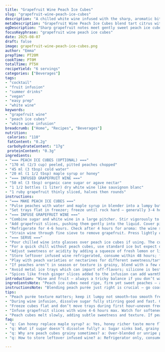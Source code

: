 ```yaml
---
title: "Grapefruit Wine Peach Ice Cubes"
slug: "grapefruit-wine-peach-ice-cubes"
description: "A chilled white wine infused with the sharp, aromatic bitterness of grapefruit slices, sweetened gently, paired with fruity peach ice cubes that cool and slowly release fresh peach flavor. Uses sauvignon blanc or chardonnay. Peach ice cubes made with a lightly sweetened peach purée freeze firm, add texture and subtle sweetness as they melt in the glass. The grapefruit infusion requires hours in the fridge, but signals like softened pulp and faintly pink-tinted wine show readiness. Ideal for afternoon sips, outdoors or casual gatherings. No creams, nuts, gluten, eggs, or dairy. Vegan friendly. Quick prep with long chill times for layering flavors."
metaDescription: "Grapefruit Wine Peach Ice Cubes blend tart citrus with subtly sweet peach purée frozen cubes. Chill long for fragrant, balanced white wine mix."
ogDescription: "Sharp grapefruit notes meet gently sweet peach ice cubes in chilled white wine. Fruity layers unfold slowly, refreshing with every sip outdoors or casual sessions."
focusKeyphrase: "grapefruit wine peach ice cubes"
date: 2025-08-07
draft: false
image: grapefruit-wine-peach-ice-cubes.png
author: "Emma"
prepTime: PT20M
cookTime: PT0M
totalTime: PT5H
recipeYield: "6 servings"
categories: ["Beverages"]
tags:
- "cocktail"
- "fruit infusion"
- "summer drinks"
- "vegan"
- "easy prep"
- "white wine"
keywords:
- "grapefruit wine"
- "peach ice cubes"
- "white wine infusion"
breadcrumb: ["Home", "Recipes", "Beverages"]
nutrition: 
 calories: "110"
 fatContent: "0.2g"
 carbohydrateContent: "17g"
 proteinContent: "0.3g"
ingredients:
- "=== PEACH ICE CUBES (OPTIONAL) ==="
- "170 ml (2/3 cup) peeled, pitted peaches chopped"
- "45 ml (3 tbsp) cold water"
- "20 ml (1 1/2 tbsp) maple syrup or honey"
- "=== INFUSED GRAPEFRUIT WINE ==="
- "50 ml (3 tbsp) organic cane sugar or agave nectar"
- "1 1/2 bottles (1 liter) dry white wine like sauvignon blanc"
- "1 ruby grapefruit thinly sliced, halves then rounds"
instructions:
- "=== MAKE PEACH ICE CUBES ==="
- "Pulse peaches with water and maple syrup in blender into a lumpy but mostly smooth purée; avoid over-blending to keep some texture. Taste for balance; adjust sweetness now before freezing. Strain through fine mesh strainer pressing gently to keep peach bits but remove fibrous chunks. Pour into ice cube trays but fill slightly below the rim to allow expansion."
- "Set trays flat in freezer; freeze until rock hard — generally 3-4 hours or overnight if convenient. Avoid moving trays during the first hour to prevent uneven freezing. The best ice cubes are solid but not opaque; translucency means air trapped, faster melting."
- "=== INFUSE GRAPEFRUIT WINE ==="
- "Combine sugar and white wine in a large pitcher. Stir vigorously to dissolve sugar completely—no grainy texture tolerated; sugar settles if ignored. If grainy, warm a splash of wine briefly on stove just until warm (not hot), stir sugar in, then add rest of cold wine to cool down quickly."
- "Add grapefruit slices, pushing them gently into the liquid. Cover pitcher tightly with plastic wrap or lid."
- "Refrigerate for 4-6 hours. Check after 4 hours for aroma: the wine should take on tart citrus notes, some color from the grapefruit rind; the slices will become paler and slightly soft. Resist steeping longer than 8 hours, or bitterness creeps in and dominate the flavor."
- "Strain wine through fine sieve to remove grapefruit. Press lightly on slices but avoid squeezing bitter rind oils into the wine."
- "=== SERVE ==="
- "Pour chilled wine into glasses over peach ice cubes if using. The cubes slowly melt, lending fresh peach flavor and mellowing cold sharp notes."
- "For a quick chill without peach cubes, use standard ice but expect dilution over time."
- "Adjust sweetness or acidity by adding a squeeze of fresh lemon or lime if grapefruit is overwhelming—personal preference rules here."
- "Store leftover infused wine refrigerated, consume within 48 hours; flavors fade quickly."
- "Play with peach varieties or nectarines for different sweetness/tartness balance. White peaches add delicate floral hints."
- "If peaches aren’t in season or texture is grainy, blend with a few drops of lemon juice to brighten flavors before freezing."
- "Avoid metal ice trays which can impart off-flavors; silicone is best for clean-tasting cubes."
- "Spices like fresh ginger slices added to the infusion can add warmth but use sparingly to prevent overpowering."
introduction: "Wine and fruit — always a tricky balance if you don’t want flat or bitter. I learned that grapefruit fights with wine if left too long, but just enough time, it blossoms into a vibrant sharpness that wakes the whole glass. I never trusted pure peach cubes melting too fast and watering down the drink. Now lightly sweetened with maple, slightly chunky so melting is gradual. Frozen fruit cubes are a kitchen win — slow release, cooling the wine but adding flavor instead of just chill. Forget plastic-y ice trays — silicone molds for the win. The visual of ruby slices drifting, cubes melting, wine blushing pink, it’s part of the appeal. Experiment with sugar type too—agave sometimes softens bite when maple’s too rustic. Timing’s everything; no staring at the clock — I watch texture and aroma. Peach satsuma or nectarines swap nicely in a pinch. A casual but thoughtful tipple for summer nights or brunches that hang around."
ingredientsNote: "Peach ice cubes need ripe, firm yet sweet peaches — avoid overripe or grainy fruit; it freezes into unpleasant slush. Maple syrup brings earthy sweetness; swap with honey for richness or agave nectar for something lighter. Use filtered water—chlorine messes with purity of flavor and can dull peach notes. On grapefruit, ruby variety adds color and more juice; white can be more bitter so pair with less infusion time or add a teaspoon of honey to balance. Sugar dissolves better in wine if warmed gently; skip cold mixing unless stirring briskly for at least 2 minutes. You can double the batch for parties but keep wine chilled otherwise aroma dulls quickly. Silicone trays free cubes cleanly and prevent freezer burn compared to plastic. Keep the trays flat and undisturbed first hour to avoid fractured cubes. Wines—stick to dry whites— reds overwhelm and heavy Chardonnay can mute grapefruit edges so Sauvignon Blanc is my go-to."
instructionsNote: "Blending peach purée just right is crucial — go coarse for texture, fine turns mushy when frozen. Straining removes bits that otherwise freeze hard and can chip teeth—trust me, learned the hard way. Freeze cubes on level shelves; uneven surface yields misshapen cubes that melt unevenly. When infusing wine, sugar must dissolve fully — any crystals left will sink and bitter. Slight warming before adding cold wine is an old trick for fast dissolving without cooking off alcohol. Infusing time matters; too short, wine tastes flat, too long and bitterness overwhelms from rind oils released. Check slices; if shriveled and pale, infusion is ready. Strain gently to keep the taste clean. Serve cold — room temperature wine tastes dull and warms cubes too quickly. Adjust sweetness after infusion if needed — a drop of lemon or lime juice perks aromas and balances bitterness. Leftover infused wine should be kept cold and drunk in two days to retain freshness. Avoid re-freezing peach cubes once thawed — texture suffers. Clean pitchers and utensils well; residual flavors can mute grapefruit’s aroma."
tips:
- "Peach purée texture matters; keep it lumpy not smooth—too smooth freezes into hard blocks with no bite. Strain only to remove fibrous chunks, don’t go crazy or lose flavor. Using filtered water avoids chlorine dulling peach’s delicate floral aroma. Maple syrup is key for earthy sweetness—sub honey if richer taste preferred, agave for lighter touch."
- "During wine infusion, dissolve sugar fully stirring good and fast. Grainy sugar sinks, bitterness lurks later. Warm a splash of wine gently if needed, but don’t heat, loses alcohol and sharp notes. Ruby grapefruit adds color; white grapefruit is more bitter, so infusion time less or a touch of honey balances sharp rind oils released when steeped."
- "Freeze cubes flat and don’t move trays during first hour—uneven freezing makes fractured ice, melts oddly. The ice should be translucent; trapped air means fast melt and dilution. Silicone trays free cubes better than plastic, less freezer burn too. Avoid metal trays, they impart off tastes. Freeze at least 3 hours, overnight better for full firmness."
- "Infuse grapefruit slices with wine 4-6 hours max. Watch for softened pulp and faint pink tinge in liquid, that’s readiness. Over 8 hours bitterness turns dominant from rind oils. Press slices gently when straining, avoid squeezing out bitter oils. Taste test after 4 hours to gauge balance—fragrant but not overpowering."
- "Peach cubes melt slowly, adding subtle sweetness and texture. If peaches not in season, blend with a few drops lemon juice to brighten and reduce graininess. Leftover infused wine best within 48 hours refrigerated, flavors dull fast. Avoid re-freezing thawed peach cubes, texture degrades to mush. Adjust sweetness after infusion with lemon or lime squeeze if too tart."
faq:
- "q: Can honey replace maple syrup? a: Yes, honey richer taste more floral, slower dissolve though. Adjust sweetness level cause honey stronger. Agave lighter, less earthy. Pick based on final flavor preference, affects texture a bit too."
- "q: What if sugar doesn’t dissolve fully? a: Sugar sinks bad, grainy texture bitter notes appear. Warm splash wine gently—off heat, just warm—stir then add cold wine. Stirring fast and long helps too. No shortcuts here or bitterness hurts overall."
- "q: Why are peach cubes grainy sometimes? a: Over-blended or unripe peaches cause slush freeze. Strain fibrous parts but don’t overdo or lose character. Adding lemon juice pre-freeze brightens, coats texture a bit to avoid icy chunks. Use ripe, firm peaches always."
- "q: How to store leftover infused wine? a: Refrigerator only, consume in 48 hours. Can pour into airtight bottle or glass jar—plastic dulls aroma quicker. Not recommended to freeze wine itself, affects flavor. Keep chilled, no light exposure, flavors degrade fast otherwise."

---
```

